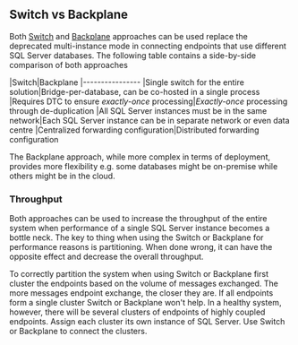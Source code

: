 ## Switch vs Backplane

Both [Switch](/samples/bridge/sql-switch) and [Backplane](/samples/bridge/backplane) approaches can be used replace the deprecated multi-instance mode in connecting endpoints that use different SQL Server databases. The following table contains a side-by-side comparison of both approaches

|Switch|Backplane
|----------------
|Single switch for the entire solution|Bridge-per-database, can be co-hosted in a single process
|Requires DTC to ensure *exactly-once* processing|*Exactly-once* processing through de-duplication
|All SQL Server instances must be in the same network|Each SQL Server instance can be in separate network or even data centre
|Centralized forwarding configuration|Distributed forwarding configuration

The Backplane approach, while more complex in terms of deployment, provides more flexibility e.g. some databases might be on-premise while others might be in the cloud.


### Throughput

Both approaches can be used to increase the throughput of the entire system when performance of a single SQL Server instance becomes a bottle neck. The key to thing when using the Switch or Backplane for performance reasons is partitioning. When done wrong, it can have the opposite effect and decrease the overall throughput.

To correctly partition the system when using Switch or Backplane first cluster the endpoints based on the volume of messages exchanged. The more messages endpoint exchange, the closer they are. If all endpoints form a single cluster Switch or Backplane won't help. In a healthy system, however, there will be several clusters of endpoints of highly coupled endpoints. Assign each cluster its own instance of SQL Server. Use Switch or Backplane to connect the clusters.